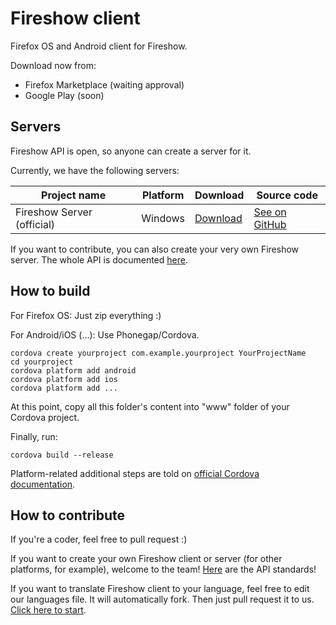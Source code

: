 Fireshow client
===============

Firefox OS and Android client for Fireshow.

Download now from:

* Firefox Marketplace (waiting approval)
* Google Play (soon)

Servers
-------

Fireshow API is open, so anyone can create a server for it.

Currently, we have the following servers:

| Project name | Platform | Download | Source code |
|--------------|----------|----------|-------------|
| Fireshow Server (official) | Windows | [Download]() | [See on GitHub](http://github.com/jesobreira/fireshow-server) |

If you want to contribute, you can also create your very own Fireshow server. The whole API is documented [here](https://github.com/jesobreira/fireshow/wiki/API).

How to build
------------

For Firefox OS: Just zip everything :)

For Android/iOS (...): Use Phonegap/Cordova.

```
cordova create yourproject com.example.yourproject YourProjectName
cd yourproject
cordova platform add android
cordova platform add ios
cordova platform add ...
```

At this point, copy all this folder's content into "www" folder of your Cordova project.

Finally, run:

```
cordova build --release
```

Platform-related additional steps are told on [official Cordova documentation](https://cordova.apache.org/docs/en/latest/guide/cli/index.html).

How to contribute
-----------------

If you're a coder, feel free to pull request :)

If you want to create your own Fireshow client or server (for other platforms, for example), welcome to the team! [Here](https://github.com/jesobreira/fireshow/wiki/API) are the API standards!

If you want to translate Fireshow client to your language, feel free to edit our languages file. It will automatically fork. Then just pull request it to us. [Click here to start](lang.ini).